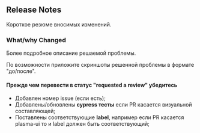 ## Release Notes

Короткое резюме вносимых изменений.

### What/why Changed

Более подробное описание решаемой проблемы.

По возможности приложите скриншоты решенной проблемы в формате "до/после".

#### Прежде чем перевести в статус "requested a review" убедитесь

-   Добавлен номер issue (если есть);
-   Добавлены/обновлены **cypress тесты** если PR касается визуальной составляющей;
-   Поставлены соответствующие **label**, например если PR касается plasma-ui то и label должен быть соответствующий;
